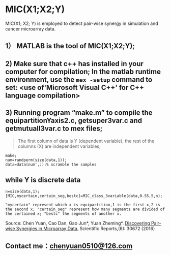# MIC(X1;X2;Y)
MIC(X1; X2; Y) is employed to detect pair-wise synergy in simulation and cancer microarray data.


## 1） MATLAB is the tool of MIC(X1;X2;Y);    
## 2)  Make sure that c++ has installed in your computer for compilation;  In the matlab runtime environment, use the ```mex -setup``` command to set: <use of'Microsoft Visual C++' for C++ language compilation>
## 3)  Running program “make.m” to compile the equipartitionYaxis2.c, getsuper3var.c and getmutualI3var.c to mex files;
> The first column of data is Y (dependent variable), the rest of the columns (X) are independent variables;
    
    make;  
    num=randperm(size(data,1));   
    data=data(num',:);% scramble the samples  
    
## while Y is discrete data
    n=size(data,1);
    [MIC,mycertain,certain_seg,bestc]=MIC_class_3variable(data,0.55,5,n);
    
    "mycertain" represent which x is equipartition,1 is the first x,2 is the second x; "certain_seg" represent how many segments are divided of the certained x; "bestc" the segments of another x.
    
Source: 
Chen Yuan, Cao Dan, Gao Jun*, Yuan Zheming*. [Discovering Pair-wise Synergies in Microarray Data.](https://www.nature.com/articles/srep30672) Scientific Reports,(6): 30672 (2016)
## Contact me：chenyuan0510@126.com
